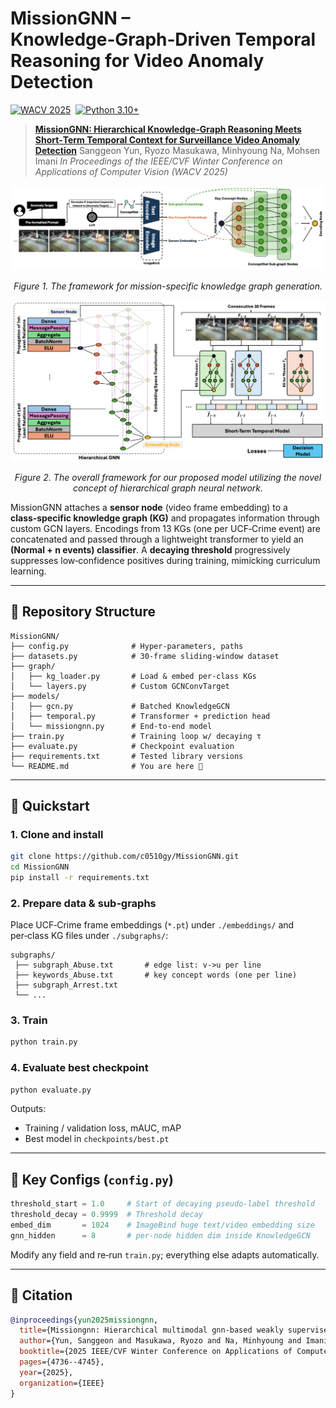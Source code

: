 # MissionGNN – Knowledge‑Graph‑Driven Temporal Reasoning for Video Anomaly Detection

[![WACV 2025](https://img.shields.io/badge/WACV-2025-7957D5.svg)](https://arxiv.org/abs/2406.18815)  [![Python 3.10+](https://img.shields.io/badge/python-3.10%2B-blue.svg)]()

> [**MissionGNN: Hierarchical Knowledge‑Graph Reasoning Meets Short‑Term Temporal Context for Surveillance Video Anomaly Detection**](https://arxiv.org/abs/2406.18815)
> Sanggeon Yun, Ryozo Masukawa, Minhyoung Na, Mohsen Imani
> *In Proceedings of the IEEE/CVF Winter Conference on Applications of Computer Vision (WACV 2025)*

![MissionGNN overview1](figures/figure1.png)

<p align="center"><em>Figure&nbsp;1. The framework for mission-specific knowledge graph generation.</em></p>

![MissionGNN overview2](figures/figure2.png)

<p align="center"><em>Figure&nbsp;2. The overall framework for our proposed model utilizing the novel concept of hierarchical graph neural network.</em></p>

MissionGNN attaches a **sensor node** (video frame embedding) to a **class‑specific knowledge graph (KG)** and propagates information through custom GCN layers.  Encodings from 13 KGs (one per UCF‑Crime event) are concatenated and passed through a lightweight transformer to yield an **(Normal + n events) classifier**.  A **decaying threshold** progressively suppresses low‑confidence positives during training, mimicking curriculum learning.

---

## 📁 Repository Structure

```
MissionGNN/
├── config.py              # Hyper‑parameters, paths
├── datasets.py            # 30‑frame sliding‑window dataset
├── graph/
│   ├── kg_loader.py       # Load & embed per‑class KGs
│   └── layers.py          # Custom GCNConvTarget
├── models/
│   ├── gcn.py             # Batched KnowledgeGCN
│   ├── temporal.py        # Transformer + prediction head
│   └── missiongnn.py      # End‑to‑end model
├── train.py               # Training loop w/ decaying τ
├── evaluate.py            # Checkpoint evaluation
├── requirements.txt       # Tested library versions
└── README.md              # You are here 🚀
```

---

## 🚀 Quickstart

### 1. Clone and install

```bash
git clone https://github.com/c0510gy/MissionGNN.git
cd MissionGNN
pip install -r requirements.txt
```

### 2. Prepare data & sub‑graphs

Place UCF‑Crime frame embeddings (`*.pt`) under
`./embeddings/` and
per‑class KG files under `./subgraphs/`:

```
subgraphs/
 ├── subgraph_Abuse.txt       # edge list: v->u per line
 ├── keywords_Abuse.txt       # key concept words (one per line)
 ├── subgraph_Arrest.txt
 └── ...
```

### 3. Train

```bash
python train.py
```

### 4. Evaluate best checkpoint

```bash
python evaluate.py
```

Outputs:

* Training / validation loss, mAUC, mAP
* Best model in `checkpoints/best.pt`

---

## 🔧 Key Configs (`config.py`)

```python
threshold_start = 1.0     # Start of decaying pseudo‑label threshold
threshold_decay = 0.9999  # Threshold decay
embed_dim       = 1024    # ImageBind huge text/video embedding size
gnn_hidden      = 8       # per‑node hidden dim inside KnowledgeGCN
```

Modify any field and re‑run `train.py`; everything else adapts automatically.

---

## 📝 Citation

```bibtex
@inproceedings{yun2025missiongnn,
  title={Missiongnn: Hierarchical multimodal gnn-based weakly supervised video anomaly recognition with mission-specific knowledge graph generation},
  author={Yun, Sanggeon and Masukawa, Ryozo and Na, Minhyoung and Imani, Mohsen},
  booktitle={2025 IEEE/CVF Winter Conference on Applications of Computer Vision (WACV)},
  pages={4736--4745},
  year={2025},
  organization={IEEE}
}
```
